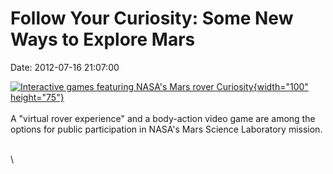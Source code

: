 Follow Your Curiosity: Some New Ways to Explore Mars
====================================================

Date: 2012-07-16 21:07:00

[![Interactive games featuring NASA\'s Mars rover
Curiosity](http://www.jpl.nasa.gov/images/msl/20120716/xbox20120716-th.jpg){width="100"
height="75"}](http://www.jpl.nasa.gov/news/news.cfm?release=2012-205&rn=news.xml&rst=3435)\
\
A \"virtual rover experience\" and a body-action video game are among
the options for public participation in NASA\'s Mars Science Laboratory
mission.

\
\
